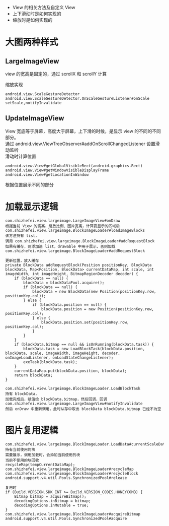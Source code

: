 * View 的相关方法及自定义 View
* 上下滑动时是如何实现的
* 缩放时是如何实现的

# 大图两种样式
## LargeImageView
view 的宽高是固定的，通过 scrollX 和 scrollY 计算

缩放实现

    android.view.ScaleGestureDetector
    android.view.ScaleGestureDetector.OnScaleGestureListener#onScale
    setScale,notifyInvalidate
## UpdateImageView
View 宽底等于屏幕，高度大于屏幕，上下滑的时候，是显示 view 的不同的不同部分。  
通过 android.view.ViewTreeObserver#addOnScrollChangedListener 设置滑动监听  
滑动时计算位置

    android.view.View#getGlobalVisibleRect(android.graphics.Rect)
    android.view.View#getWindowVisibleDisplayFrame
    android.view.View#getLocationInWindow
    
根据位置展示不同的部分

# 加载显示逻辑
    com.shizhefei.view.largeimage.LargeImageView#onDraw
    根据当前 View 的宽高、缩放比例、图片宽高，计算要显示的区域后
    com.shizhefei.view.largeimage.BlockImageLoader#loadImageBlocks
    该方法持有 list，
    调用 com.shizhefei.view.largeimage.BlockImageLoader#addRequestBlock
    如果有缓存，则添加进 list，drawable 中用于展示，否则加载
    com.shizhefei.view.largeimage.BlockImageLoader#addRequestBlock
    
    更新位置，放入缓存
    private BlockData addRequestBlock(Position positionKey, BlockData blockData, Map<Position, BlockData> currentDataMap, int scale, int imageWidth, int imageHeight, BitmapRegionDecoder decoder) {
        if (blockData == null) {
            blockData = blockDataPool.acquire();
            if (blockData == null) {
                blockData = new BlockData(new Position(positionKey.row, positionKey.col));
            } else {
                if (blockData.position == null) {
                    blockData.position = new Position(positionKey.row, positionKey.col);
                } else {
                    blockData.position.set(positionKey.row, positionKey.col);
                }
            }
        }
        if (blockData.bitmap == null && isUnRunning(blockData.task)) {
            blockData.task = new LoadBlockTask(blockData.position, blockData, scale, imageWidth, imageHeight, decoder, onImageLoadListener, onLoadStateChangeListener);
            exeTask(blockData.task);
        }
        currentDataMap.put(blockData.position, blockData);
        return blockData;
    }
    
    com.shizhefei.view.largeimage.BlockImageLoader.LoadBlockTask
    持有 blockData，
    加载完成后，赋值给 blockData.bitmap，然后回调，回调 
    com.shizhefei.view.largeimage.LargeImageView#notifyInvalidate
    然后 onDraw 中重新调用，此时从存中取出 blockData blockData.bitmap 已经不为空

# 图片复用逻辑
    com.shizhefei.view.largeimage.BlockImageLoader.LoadData#currentScaleDataMap
    持有当前使用的块
    需要展示，调用加载时，会添加当前使用的块
    当前不使用的块回收
    recycleMap(tempCurrentDataMap);
    com.shizhefei.view.largeimage.BlockImageLoader#recycleMap
    com.shizhefei.view.largeimage.BlockImageLoader#recycleBlock
    android.support.v4.util.Pools.SynchronizedPool#release
    
    复用时
    if (Build.VERSION.SDK_INT >= Build.VERSION_CODES.HONEYCOMB) {
        Bitmap bitmap = acquireBitmap();
        decodingOptions.inBitmap = bitmap;
        decodingOptions.inMutable = true;
    }
    com.shizhefei.view.largeimage.BlockImageLoader#acquireBitmap
    android.support.v4.util.Pools.SynchronizedPool#acquire